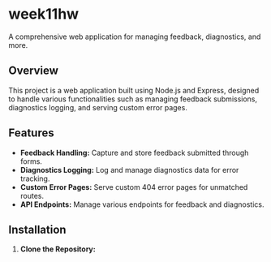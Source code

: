 # week11hw

A comprehensive web application for managing feedback, diagnostics, and more.

## Overview

This project is a web application built using Node.js and Express, designed to handle various functionalities such as managing feedback submissions, diagnostics logging, and serving custom error pages.

## Features

- **Feedback Handling:** Capture and store feedback submitted through forms.
- **Diagnostics Logging:** Log and manage diagnostics data for error tracking.
- **Custom Error Pages:** Serve custom 404 error pages for unmatched routes.
- **API Endpoints:** Manage various endpoints for feedback and diagnostics.

## Installation

1. **Clone the Repository:**
